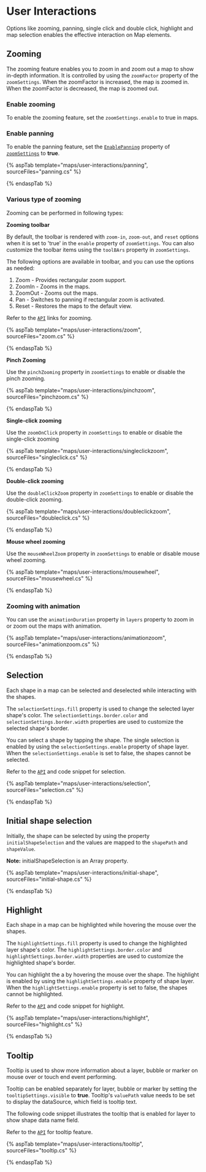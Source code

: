# User Interactions

Options like zooming, panning, single click and double click, highlight and map selection enables the effective interaction on Map elements.

## Zooming

The zooming feature enables you to zoom in and zoom out a map to show in-depth information. It is controlled by using the `zoomFactor` property of the `zoomSettings`. When the zoomFactor is increased, the map is zoomed in. When the zoomFactor is decreased, the map is zoomed out.

### Enable zooming

To enable the zooming feature, set the `zoomSettings.enable` to true in maps.

### Enable panning

To enable the panning feature, set the [`EnablePanning`](https://help.syncfusion.com/cr/aspnetcore-js2/Syncfusion.EJ2.Maps.MapsZoomSettings.html#Syncfusion_EJ2_Maps_MapsZoomSettings_EnablePanning) property of [`zoomSettings`](https://help.syncfusion.com/cr/aspnetcore-js2/Syncfusion.EJ2.Maps.MapsZoomSettings.html) to **true**.

{% aspTab template="maps/user-interactions/panning", sourceFiles="panning.cs" %}

{% endaspTab %}

### Various type of zooming

Zooming can be performed in following types:

<b>Zooming toolbar</b>

By default, the toolbar is rendered with `zoom-in`, `zoom-out`, and `reset` options when it is set to 'true' in the `enable` property of `zoomSettings`. You can also customize the toolbar items using the `toolBArs` property in `zoomSettings`.

The following options are available in toolbar, and you can use the options as needed:

1. Zoom - Provides rectangular zoom support.
2. ZoomIn - Zooms in the maps.
3. ZoomOut - Zooms out the maps.
4. Pan - Switches to panning if rectangular zoom is activated.
5. Reset - Restores the maps to the default view.

Refer to the [`API`](https://help.syncfusion.com/cr/aspnetcore-js2/Syncfusion.EJ2.Maps.MapsZoomSettings.html) links for zooming.

{% aspTab template="maps/user-interactions/zoom", sourceFiles="zoom.cs" %}

{% endaspTab %}

<b>Pinch Zooming</b>

Use the `pinchZooming` property in `zoomSettings` to enable or disable the pinch zooming.

{% aspTab template="maps/user-interactions/pinchzoom", sourceFiles="pinchzoom.cs" %}

{% endaspTab %}

<b>Single-click zooming</b>

Use the `zoomOnClick` property in `zoomSettings` to enable or disable the single-click zooming

{% aspTab template="maps/user-interactions/singleclickzoom", sourceFiles="singleclick.cs" %}

{% endaspTab %}

<b>Double-click zooming</b>

Use the `doubleClickZoom` property in `zoomSettings` to enable or disable the double-click zooming.

{% aspTab template="maps/user-interactions/doubleclickzoom", sourceFiles="doubleclick.cs" %}

{% endaspTab %}

<b>Mouse wheel zooming</b>

Use the `mouseWheelZoom` property in `zoomSettings` to enable or disable mouse wheel zooming.

{% aspTab template="maps/user-interactions/mousewheel", sourceFiles="mousewheel.cs" %}

{% endaspTab %}

### Zooming with animation

You can use the `animationDuration` property in  `layers` property to zoom in or zoom out the maps with animation.

{% aspTab template="maps/user-interactions/animationzoom", sourceFiles="animationzoom.cs" %}

{% endaspTab %}

## Selection

Each shape in a map can be selected and deselected while interacting with the shapes.

The `selectionSettings.fill` property is used to change the selected layer shape's color. The `selectionSettings.border.color` and `selectionSettings.border.width` properties are used to customize the selected shape's border.

You can select a shape by tapping the shape. The single selection is enabled by using the `selectionSettings.enable` property of shape layer. When the `selectionSettings.enable` is set to false, the shapes cannot be selected.

Refer to the [`API`](https://help.syncfusion.com/cr/aspnetcore-js2/Syncfusion.EJ2.Maps.MapsSelectionSettings.html) and code snippet for selection.

{% aspTab template="maps/user-interactions/selection", sourceFiles="selection.cs" %}

{% endaspTab %}

## Initial shape selection

Initially, the shape can be selected by using the property `initialShapeSelection` and the values are mapped to the `shapePath` and `shapeValue`.

**Note:** initialShapeSelection is an Array property.

{% aspTab template="maps/user-interactions/initial-shape", sourceFiles="initial-shape.cs" %}

{% endaspTab %}

## Highlight

Each shape in a map can be highlighted while hovering the mouse over the shapes.

The `highlightSettings.fill` property is used to change the highlighted layer shape's color. The `highlightSettings.border.color` and `highlightSettings.border.width` properties are used to customize the highlighted shape's border.

You can highlight the a by hovering the mouse over the shape. The highlight is enabled by using the `highlightSettings.enable` property of shape layer. When the `highlightSettings.enable` property is set to false, the shapes cannot be highlighted.

Refer to the [`API`](https://help.syncfusion.com/cr/aspnetcore-js2/Syncfusion.EJ2.Maps.MapsHighlightSettings.html) and code snippet for highlight.

{% aspTab template="maps/user-interactions/highlight", sourceFiles="highlight.cs" %}

{% endaspTab %}

## Tooltip

Tooltip is used to show more information about a layer, bubble or marker on mouse over or touch end event performing.

Tooltip can be enabled separately for layer, bubble or marker by setting the `tooltipSettings.visible` to **true**. Tooltip's `valuePath` value needs to be set to display the dataSource, which field is tooltip text.

The following code snippet illustrates the tooltip that is enabled for layer to show shape data name field.

Refer to the [`API`](https://help.syncfusion.com/cr/aspnetcore-js2/Syncfusion.EJ2.Maps.MapsTooltipSettings.html) for tooltip feature.

{% aspTab template="maps/user-interactions/tooltip", sourceFiles="tooltip.cs" %}

{% endaspTab %}
